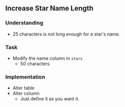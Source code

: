 ## Increase Star Name Length

### Understanding
- 25 characters is not long enough for a star's name.

### Task
- Modify the name column in `stars`
  + 50 characters

### Implementation
- Alter table
- Alter column
  + Just define it as you want it. 